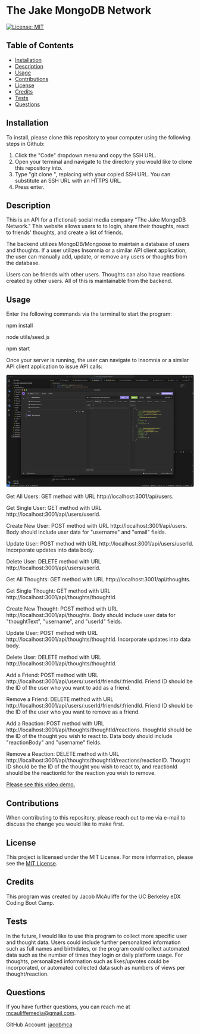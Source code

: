 # The Jake MongoDB Network
[![License: MIT](https://img.shields.io/badge/License-MIT-yellow.svg)](https://opensource.org/licenses/MIT)
## Table of Contents
* [Installation](#installation)
* [Description](#description)
* [Usage](#usage)
* [Contributions](#contributions)
* [License](#license)
* [Credits](#credits)
* [Tests](#tests)
* [Questions](#questions)

## Installation
To install, please clone this repository to your computer using the following steps in Github:

1. Click the "Code" dropdown menu and copy the SSH URL.
2. Open your terminal and navigate to the directory you would like to clone this repository into.
3. Type "git clone <paste SSH URL>", replacing <paste SSH URL> with your copied SSH URL. You can substitute an SSH URL with an HTTPS URL.
4. Press enter.

## Description
This is an API for a (fictional) social media company "The Jake MongoDB Network." This website allows users to to login, share their thoughts, react to friends' thoughts, and create a list of friends.

The backend utilizes MongoDB/Mongoose to maintain a database of users and thoughts. If a user utilizes Insomnia or a similar API client application, the user can manually add, update, or remove any users or thoughts from the database. 

Users can be friends with other users. Thoughts can also have reactions created by other users. All of this is maintainable from the backend.

## Usage
Enter the following commands via the terminal to start the program:

npm install

node utils/seed.js

npm start

Once your server is running, the user can navigate to Insomnia or a similar API client application to issue API calls:

![Screenshot](assets/screenshot1.png)

Get All Users: GET method with URL http://localhost:3001/api/users.

Get Single User: GET method with URL http://localhost:3001/api/users/userId.

Create New User: POST method with URL http://localhost:3001/api/users. Body should include user data for "username" and "email" fields.

Update User: POST method with URL http://localhost:3001/api/users/userId. Incorporate updates into data body.

Delete User: DELETE method with URL http://localhost:3001/api/users/userId.

Get All Thoughts: GET method with URL http://localhost:3001/api/thoughts.

Get Single Thought: GET method with URL http://localhost:3001/api/thoughts/thoughtId.

Create New Thought: POST method with URL http://localhost:3001/api/thoughts. Body should include user data for "thoughtText", "username", and "userId" fields.

Update User: POST method with URL http://localhost:3001/api/thoughts/thoughtId. Incorporate updates into data body.

Delete User: DELETE method with URL http://localhost:3001/api/thoughts/thoughtId.

Add a Friend: POST method with URL http://localhost:3001/api/users/:userId/friends/:friendId. Friend ID should be the ID of the user who you want to add as a friend.

Remove a Friend: DELETE method with URL http://localhost:3001/api/users/:userId/friends/:friendId. Friend ID should be the ID of the user who you want to remove as a friend.

Add a Reaction: POST method with URL http://localhost:3001/api/thoughts/thoughtId/reactions. thoughtId should be the ID of the thought you wish to react to. Data body should include "reactionBody" and "username" fields.

Remove a Reaction: DELETE method with URL http://localhost:3001/api/thoughts/thoughtId/reactions/reactionID. Thought ID should be the ID of the thought you wish to react to, and reactionId should be the reactionId for the reaction you wish to remove.

[Please see this video demo.](https://drive.google.com/file/d/1QKZnaSXjGaS0NSax35l1jJT6RVMO8UJR/view?usp=sharing)

## Contributions
When contributing to this repository, please reach out to me via e-mail to discuss the change you would like to make first.

## License
This project is licensed under the MIT License. For more information, please see the [MIT License](https://opensource.org/licenses/MIT).

## Credits
This program was created by Jacob McAuliffe for the UC Berkeley eDX Coding Boot Camp.

## Tests
In the future, I would like to use this program to collect more specific user and thought data. Users could include further personalized information such as full names and birthdates, or the program could collect automated data such as the number of times they login or daily platform usage. For thoughts, personalized information such as likes/upvotes could be incorporated, or automated collected data such as numbers of views per thought/reaction.

## Questions
If you have further questions, you can reach me at [mcauliffemedia@gmail.com](mailto:mcauliffemedia@gmail.com).

GitHub Account: [jacobmca](https://github.com/jacobmca)